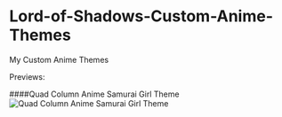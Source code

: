 # Lord-of-Shadows-Custom-Anime-Themes
My Custom Anime Themes











Previews:


####Quad Column Anime Samurai Girl Theme
![Quad Column Anime Samurai Girl Theme](https://i.imgur.com/eberhfv.png)
